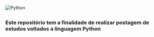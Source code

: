 ![Python](https://i.imgur.com/9NJr6n4.png)
##
### Este repositório tem a finalidade de realizar postagem de estudos voltados a linguagem Python
